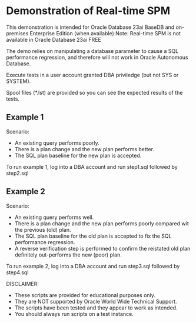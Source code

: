 # Demonstration of Real-time SPM

This demonstration is intended for Oracle Database 23ai BaseDB and on-premises Enterprise Edition (when available)
Note: Real-time SPM is not available in Oracle Database 23ai FREE

The demo relies on manipulating a database parameter to cause a SQL performance regression, and therefore 
will not work in Oracle Autonomous Database.

Execute tests in a user account granted DBA priviledge (but not SYS or SYSTEM). 

Spool files (*.lst) are provided so you can see the expected results of the tests.

## Example 1

Scenario:

- An existing query performs poorly. 
- There is a plan change and the new plan performs better. 
- The SQL plan baseline for the new plan is accepted.

To run example 1, log into a DBA account and run step1.sql followed by step2.sql

## Example 2

Scenario:

- An existing query performs well. 
- There is a plan change and the new plan performs poorly compared wit the previous (old) plan. 
- The SQL plan baseline for the old plan is accepted to fix the SQL performance regression.
- A reverse verification step is performed to confirm the reistated old plan definitely out-performs the new (poor) plan.

To run example 2, log into a DBA account and run step3.sql followed by step4.sql

DISCLAIMER:
- These scripts are provided for educational purposes only.
- They are NOT supported by Oracle World Wide Technical Support.
- The scripts have been tested and they appear to work as intended.
- You should always run scripts on a test instance.
